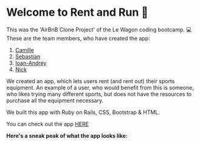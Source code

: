 

# Welcome to Rent and Run 👋

This was the 'AirBnB Clone Project' of the Le Wagon coding bootcamp. 💻
These are the team members, who have created the app:

1. [Camille](https://github.com/camille-celine)
2. [Sebastian](https://github.com/Sebastianbrd)
3. [Ioan-Andrey](https://github.com/Ioan93Andrei)
4. [Nick](https://github.com/nkhape)


We created an app, which lets users rent (and rent out) their sports equipment. An example of a user, who would benefit from this is someone, who likes trying many different sports, but does not have the resources to purchase all the equipment necessary.

We built this app with Ruby on Rails, CSS, Bootstrap & HTML.

You can check out the app [HERE](https://rent-and-run.herokuapp.com/)

**Here's a sneak peak of what the app looks like:**
